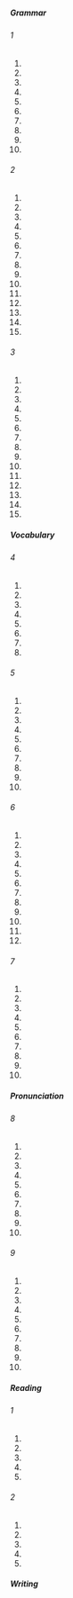 ##### Grammar
###### 1
1.
2.
3.
4.
5.
6.
7.
8.
9.
10.

###### 2
1.
2.
3.
4.
5.
6.
7.
8.
9.
10.
11.
12.
13.
14.
15.

###### 3
1.
2.
3.
4.
5.
6.
7.
8.
9.
10.
11.
12.
13.
14.
15.

##### Vocabulary
###### 4
1.
2.
3.
4.
5.
6.
7.
8.

###### 5
1.
2.
3.
4.
5.
6.
7.
8.
9.
10.

###### 6
1.
2.
3.
4.
5.
6.
7.
8.
9.
10.
11.
12.

###### 7
1.
2.
3.
4.
5.
6.
7.
8.
9.
10.

##### Pronunciation
###### 8
1.
2.
3.
4.
5.
6.
7.
8.
9.
10.

###### 9
1.
2.
3.
4.
5.
6.
7.
8.
9.
10.

##### Reading
###### 1
1.
2.
3.
4.
5.

###### 2
1.
2.
3.
4.
5.

##### Writing

